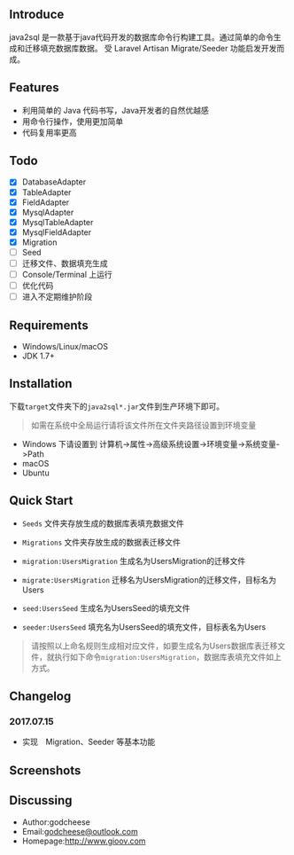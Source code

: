 
## Introduce
java2sql 是一款基于java代码开发的数据库命令行构建工具。通过简单的命令生成和迁移填充数据库数据。
受 Laravel Artisan Migrate/Seeder 功能启发开发而成。

## Features
- 利用简单的 Java 代码书写，Java开发者的自然优越感
- 用命令行操作，使用更加简单
- 代码复用率更高

## Todo
- [x] DatabaseAdapter
- [x] TableAdapter
- [x] FieldAdapter
- [x] MysqlAdapter
- [x] MysqlTableAdapter
- [x] MysqlFieldAdapter
- [x] Migration
- [ ] Seed
- [ ] 迁移文件、数据填充生成
- [ ] Console/Terminal 上运行
- [ ] 优化代码
- [ ] 进入不定期维护阶段

## Requirements
- Windows/Linux/macOS
- JDK 1.7+
## Installation
下载`target`文件夹下的`java2sql*.jar`文件到生产环境下即可。
> 如需在系统中全局运行请将该文件所在文件夹路径设置到环境变量
- Windows 下请设置到 计算机->属性->高级系统设置->环境变量->系统变量->Path
- macOS 
- Ubuntu 
## Quick Start

- `Seeds` 文件夹存放生成的数据库表填充数据文件
- `Migrations` 文件夹存放生成的数据表迁移文件

- `migration:UsersMigration` 生成名为UsersMigration的迁移文件
- `migrate:UsersMigration` 迁移名为UsersMigration的迁移文件，目标名为Users
- `seed:UsersSeed` 生成名为UsersSeed的填充文件
- `seeder:UsersSeed` 填充名为UsersSeed的填充文件，目标表名为Users

> 请按照以上命名规则生成相对应文件，如要生成名为Users数据库表迁移文件，就执行如下命令`migration:UsersMigration`，数据库表填充文件如上方式。

## Changelog
### 2017.07.15
- 实现　Migration、Seeder 等基本功能
## Screenshots
## Discussing
- Author:godcheese
- Email:godcheese@outlook.com
- Homepage:http://www.gioov.com
